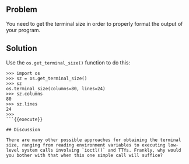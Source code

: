 ## Problem

You need to get the terminal size in order to properly format the output of your program.

## Solution

Use the `os.get_terminal_size()` function to do this:

```
>>> import os
>>> sz = os.get_terminal_size()
>>> sz
os.terminal_size(columns=80, lines=24)
>>> sz.columns
80
>>> sz.lines
24
>>>
```{{execute}}

## Discussion

There are many other possible approaches for obtaining the terminal size, ranging from reading environment variables to executing low-level system calls involving `ioctl()` and TTYs. Frankly, why would you bother with that when this one simple call will suffice?